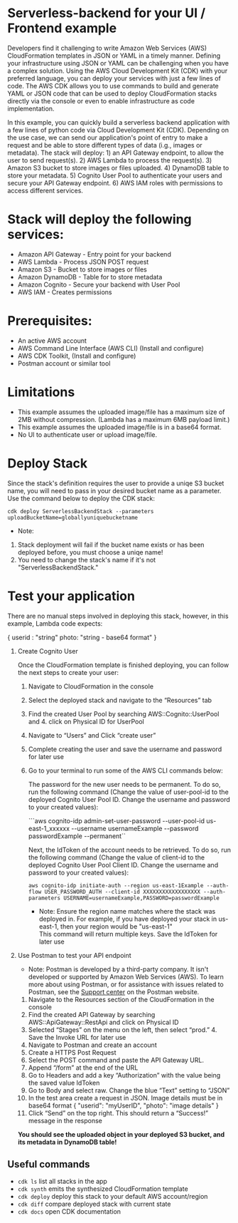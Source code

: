 # Serverless-backend for your UI / Frontend example

Developers find it challenging to write Amazon Web Services (AWS) CloudFormation templates in JSON or YAML in a timely manner. Defining your infrastructure using JSON or YAML can be challenging when you have a complex solution. Using the AWS Cloud Development Kit (CDK) with your preferred language, you can deploy your services with just a few lines of code. The AWS CDK allows you to use commands to build and generate YAML or JSON code that can be used to deploy CloudFormation stacks directly via the console or even to enable infrastructure as code implementation.

In this example, you can quickly build a serverless backend application with a few lines of python code via Cloud Development Kit (CDK). Depending on the use case, we can send our application's point of entry to make a request and be able to store different types of data (i.g., images or metadata). The stack will deploy: 1) an API Gateway endpoint, to allow the user to send request(s). 2) AWS Lambda to process the request(s). 3) Amazon S3 bucket to store images or files uploaded. 4) DynamoDB table to store your metadata. 5) Cognito User Pool to authenticate your users and secure your API Gateway endpoint. 6) AWS IAM roles with permissions to access different services.


# Stack will deploy the following services: 
- Amazon API Gateway - Entry point for your backend
- AWS Lambda - Process JSON POST request
- Amazon S3 - Bucket to store images or files 
- Amazon DynamoDB - Table for to store metadata
- Amazon Cognito - Secure your backend with User Pool 
- AWS IAM - Creates permissions 


# Prerequisites:

* An active AWS account
* AWS Command Line Interface (AWS CLI) (Install and configure) 
* AWS CDK Toolkit, (Install and configure)
* Postman account or similar tool

# Limitations 

* This example assumes the uploaded image/file has a maximum size of 2MB without compression. (Lambda has a maximum 6MB payload limit.)
* This example assumes the uploaded image/file is in a base64 format. 
* No UI to authenticate user or upload image/file. 

# Deploy Stack

Since the stack's definition requires the user to provide a uniqe S3 bucket name, you will need to pass in your desired bucket name as a parameter. 
Use the command below to deploy the CDK stack: 

```cdk deploy ServerlessBackendStack --parameters uploadBucketName=globallyuniquebucketname```

- Note:
1. Stack deployment will fail if the bucket name exists or has been deployed before, you must choose a uniqe name! 
2. You need to change the stack's name if it's not "ServerlessBackendStack."
 
# Test your application 

There are no manual steps involved in deploying this stack, however, in this example, Lambda code expects:
[^1]: JSON POST request must have the following keys: 

   { userid : "string"
     photo: "string - base64 format"
   }


[^2]: Requires authenticated API calls. This solution assumes you have a frontend with a login UI, 
   which allows you to configure the deployed Cognito with. If you do not have a UI and would like 
   to test the API invoke URL via the CLI, you can follow the following instructions: 

1. Create Cognito User 

    Once the CloudFormation template is finished deploying, you can follow the next steps to create your user: 

    1. Navigate to CloudFormation in the console
    2. Select the deployed stack and navigate to the “Resources” tab
    3. Find the created User Pool by searching AWS::Cognito::UserPool and 4. click on Physical ID for UserPool
    5. Navigate to “Users” and Click “create user”
    6. Complete creating the user and save the username and password for later use
    7. Go to your terminal to run some of the AWS CLI commands below:  

        The password for the new user needs to be permanent. To do so, run the following command (Change the value 
        of user-pool-id to the deployed Cognito User Pool ID. Change the username and password to your created values):

        ```aws cognito-idp admin-set-user-password --user-pool-id us-east-1_xxxxxx --username usernameExample --password passwordExample --permanent``

        Next, the IdToken of the account needs to be retrieved. To do so, run the following command (Change the value 
        of client-id to the deployed Cognito User Pool Client ID. Change the username and password to your created values):
        
        ```aws cognito-idp initiate-auth --region us-east-1Example --auth-flow USER_PASSWORD_AUTH --client-id XXXXXXXXXXXXXXXXXX --auth-parameters USERNAME=usernameExample,PASSWORD=passwordExample```

        - Note: Ensure the region name matches where the stack was deployed in. 
        For example, if you have deployed your stack in us-east-1, then your region would be "us-east-1"   
        This command will return multiple keys. Save the IdToken for later use

2. Use Postman to test your API endpoint
               
    - Note: Postman is developed by a third-party company. It isn't developed or supported by Amazon Web Services (AWS). 
    To learn more about using Postman, or for assistance with issues related to Postman, 
    see the [Support center](https://www.postman.com/support/) on the Postman website.


    1. Navigate to the Resources section of the CloudFormation in the console
    2. Find the created API Gateway by searching AWS::ApiGateway::RestApi and click on Physical ID
    3. Selected “Stages” on the menu on the left, then select “prod.” 4. Save the Invoke URL for later use
    5. Navigate to Postman and create an account
    6. Create a HTTPS Post Request
    7. Select the POST command and paste the API Gateway URL. 
    8. Append “/form” at the end of the URL
    9. Go to Headers and add a key “Authorization” with the value being the saved value IdToken
    10. Go to Body and select raw. Change the blue “Text” setting to “JSON”
    11. In the test area create a request in JSON. Image details must be in base64 format
    {
        "userid": "myUserID",
        "photo": "image details"
    }
    12. Click “Send” on the top right. This should return a “Success!” message in the response

    **You should see the uploaded object in your deployed S3 bucket, and its metadata in DynamoDB table!**



## Useful commands

 * `cdk ls`          list all stacks in the app
 * `cdk synth`       emits the synthesized CloudFormation template
 * `cdk deploy`      deploy this stack to your default AWS account/region
 * `cdk diff`        compare deployed stack with current state
 * `cdk docs`        open CDK documentation
